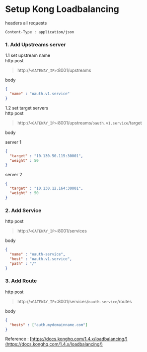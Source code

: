# Setup Kong Loadbalancing 

headers all requests  
```
Content-Type : application/json  
```

### 1. Add Upstreams server

1.1 set upstream name  
http post  
> http://`<GATEWAY_IP>`:8001/upstreams  

body 
```json
{
  "name" : "oauth.v1.service"    
}
```

1.2 set target servers  
http post
> http://`<GATEWAY_IP>`:8001/upstreams/`oauth.v1.service`/target   

body  

server 1
```json
{
  "target" : "10.130.50.115:30001",
  "weight" : 50
}
```
server 2  
```json
{
  "target" : "10.130.12.164:30001",
  "weight" : 50
}
```

### 2. Add Service 
http post
> http://`<GATEWAY_IP>`:8001/services

body
```json
{
  "name" : "oauth-service",
  "host" : "oauth.v1.service",
  "path" : "/"
}
```

### 3. Add Route
http post
> http://`<GATEWAY_IP>`:8001/services/`oauth-service`/routes

body
```json
{
  "hosts" : ["auth.mydomainname.com"]
}
```

Reference : [https://docs.konghq.com/1.4.x/loadbalancing/](https://docs.konghq.com/1.4.x/loadbalancing/)
